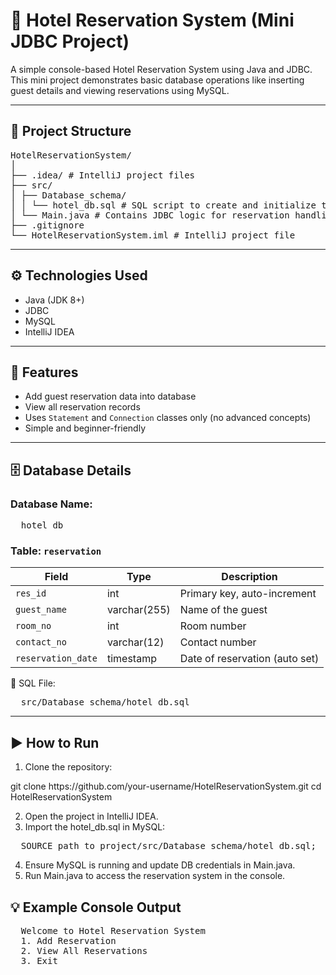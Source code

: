 # 🏨 Hotel Reservation System (Mini JDBC Project)

A simple console-based Hotel Reservation System using Java and JDBC. This mini project demonstrates basic database operations like inserting guest details and viewing reservations using MySQL.

---

## 📁 Project Structure

<pre>
HotelReservationSystem/
│
├── .idea/ # IntelliJ project files
├── src/
│ ├── Database_schema/
│ │ └── hotel_db.sql # SQL script to create and initialize the database
│ └── Main.java # Contains JDBC logic for reservation handling
├── .gitignore
└── HotelReservationSystem.iml # IntelliJ project file
</pre>


---

## ⚙️ Technologies Used

- Java (JDK 8+)
- JDBC
- MySQL
- IntelliJ IDEA

---

## 🧠 Features

- Add guest reservation data into database
- View all reservation records
- Uses `Statement` and `Connection` classes only (no advanced concepts)
- Simple and beginner-friendly

---

## 🗄️ Database Details

### Database Name:
<pre>
  hotel_db
</pre>


### Table: `reservation`

| Field              | Type          | Description                    |
|-------------------|---------------|--------------------------------|
| `res_id`          | int           | Primary key, auto-increment    |
| `guest_name`      | varchar(255)  | Name of the guest              |
| `room_no`         | int           | Room number                    |
| `contact_no`      | varchar(12)   | Contact number                 |
| `reservation_date`| timestamp     | Date of reservation (auto set) |

📂 SQL File: 
<pre>
  src/Database_schema/hotel_db.sql
</pre>

---

## ▶️ How to Run

1. Clone the repository:
</pre>
   git clone https://github.com/your-username/HotelReservationSystem.git
   cd HotelReservationSystem
   </pre>

2. Open the project in IntelliJ IDEA.
3. Import the hotel_db.sql in MySQL:
   
<pre>
  SOURCE path_to_project/src/Database_schema/hotel_db.sql;
</pre>

4. Ensure MySQL is running and update DB credentials in Main.java.
5. Run Main.java to access the reservation system in the console.

## 💡 Example Console Output
<pre>
  Welcome to Hotel Reservation System
  1. Add Reservation
  2. View All Reservations
  3. Exit
</pre>
   
